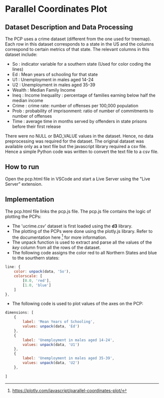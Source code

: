 # Parallel Coordinates Plot

## Dataset Description and Data Processing

The PCP uses a crime dataset (different from the one used for treemap). Each row in this dataset corresponds to a state in the US and the columns correspond to certain metrics of that state. The relevant columns in this dataset include:

- So : indicator variable for a southern state (Used for color coding the lines)
- Ed : Mean years of schooling for that state
- U1 : Unemployment in males aged 14-24
- U2 : Unemployment in males aged 35-39
- Wealth : Median Family Income
- Ineq : Income Inequality : percentage of families earning below half the median income
- Crime : crime rate: number of offenses per 100,000 population 
- Prob : probability of imprisonment: ratio of number of commitments to number of offenses
- Time : average time in months served by offenders in state prisons before their first release

There were no NULL or BAD_VALUE values in the dataset. Hence, no data preprocessing was required for the dataset. The original dataset was available only as a text file but the javascript library required a csv file. Hence a simple Python code was written to convert the text file to a csv file.

## How to run

Open the pcp.html file in VSCode and start a Live Server using the "Live Server" extension.

## Implementation

The pcp.html file links the pcp.js file. The pcp.js file contains the logic of plotting the PCPs:

- The 'ucrime.csv' dataset is first loaded using the **d3** library.
- The plotting of the PCPs were done using the plotly.js library. Refer to the documentation here [^1] for more information.
- The unpack function is used to extract and parse all the values of the *key* column from all the rows of the dataset. 
- The following code assigns the color red to all Northern States and blue to the sourthern states:
```js
line: {
    color: unpack(data, 'So'),
    colorscale: [
        [0.0, 'red'],
        [1.0, 'blue']
    ]
},
```
- The following code is used to plot values of the axes on the PCP:

```js
dimensions: [
    {
        label: 'Mean Years of Schooling',
        values: unpack(data, 'Ed')
    },
    {
        label: 'Unemployment in males aged 14-24',
        values: unpack(data, 'U1')
    }, 
    {
        label: 'Unemployment in males aged 35-39',
        values: unpack(data, 'U2')
    },
    
]
```

[^1]: https://plotly.com/javascript/parallel-coordinates-plot/

